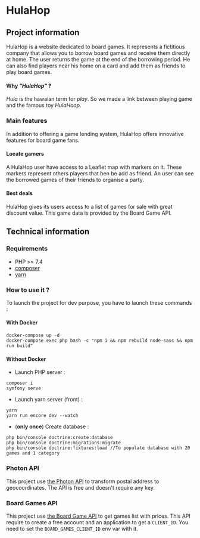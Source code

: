 # HulaHop

## Project information

HulaHop is a website dedicated to board games. It represents a fictitious company that allows you to borrow board games 
and receive them directly at home. The user returns the game at the end of the borrowing period. He can also find 
players near his home on a card and add them as friends to play board games.

#### Why *"HulaHop"* ?

*Hula* is the hawaian term for *play*. So we made a link between playing game and the famous toy *HulaHoop*.

### Main features

In addition to offering a game lending system, HulaHop offers innovative features for board game fans.

#### Locate gamers

A HulaHop user have access to a Leaflet map with markers on it. These markers represent others players that ben be add 
as friend. An user can see the borrowed games of their friends to organise a party.

#### Best deals

HulaHop gives its users access to a list of games for sale with great discount value. This game data is provided
by the Board Game API.

## Technical information 

### Requirements

- PHP >= 7.4
- [composer](https://getcomposer.org/)
- [yarn](https://classic.yarnpkg.com/en/docs/install/#mac-stable)


### How to use it ?

To launch the project for dev purpose, you have to launch these commands : 

#### With Docker

```
docker-compose up -d
docker-compose exec php bash -c "npm i && npm rebuild node-sass && npm run build"
```

#### Without Docker

- Launch PHP server :
```
composer i
symfony serve
```

- Launch yarn server (front) : 
```
yarn
yarn run encore dev --watch
```

- (**only once**) Create database :
```
php bin/console doctrine:create:database
php bin/console doctrine:migrations:migrate
php bin/console doctrine:fixtures:load //To populate database with 20 games and 1 category
``` 

### Photon API

This project use [the Photon API](https://photon.komoot.de/) to transform postal address to geocoordinates. The API is free and doesn't require any key.

### Board Games API

This project use [the Board Game API](https://www.boardgameatlas.com/api/docs/) to get games list with prices. This API require to create a free account and an application to get a `CLIENT_ID`.
You need to set the `BOARD_GAMES_CLIENT_ID` env var with it.